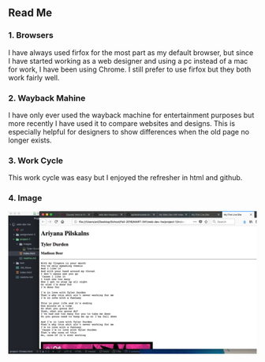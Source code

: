## Read Me

### 1. Browsers

I have always used firfox for the most part as my default browser, but since I have started working as a web designer and using a pc instead of a mac for work, I have been using Chrome. I still prefer to use firfox but they both work fairly well.

### 2. Wayback Mahine
I have only ever used the wayback machine for entertainment purposes but more recently I have used it to compare websites and designs. This is especially helpful for designers to show differences when the old page no longer exists.

### 3. Work Cycle
This work cycle was easy but I enjoyed the refresher in html and github.

### 4. Image 
![Image of my Atom editor](./images/screenshot.png)
